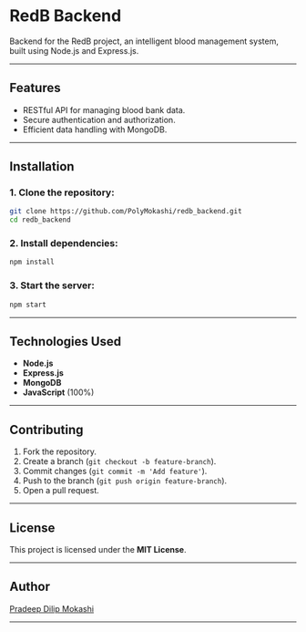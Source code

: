
# RedB Backend

Backend for the RedB project, an intelligent blood management system, built using Node.js and Express.js.

---

## Features
- RESTful API for managing blood bank data.
- Secure authentication and authorization.
- Efficient data handling with MongoDB.

---

## Installation
### 1. Clone the repository:
```bash
git clone https://github.com/PolyMokashi/redb_backend.git
cd redb_backend
```

### 2. Install dependencies:
```bash
npm install
```

### 3. Start the server:
```bash
npm start
```

---

## Technologies Used
- **Node.js**
- **Express.js**
- **MongoDB**
- **JavaScript** (100%)

---

## Contributing
1. Fork the repository.
2. Create a branch (`git checkout -b feature-branch`).
3. Commit changes (`git commit -m 'Add feature'`).
4. Push to the branch (`git push origin feature-branch`).
5. Open a pull request.

---

## License
This project is licensed under the **MIT License**.

---

## Author
[Pradeep Dilip Mokashi](https://github.com/PolyMokashi)

---
